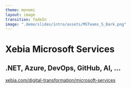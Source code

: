 ```yaml
---
theme: monomi
layout: image
transition: fadeIn
image: ".demo/slides/intro/assets/MSTeams_5_Dark.png"
---
```


# Xebia Microsoft Services

## .NET, Azure, DevOps, GitHub, AI, ...


[xebia.com/digital-transformation/microsoft-services](https://xebia.com/digital-transformation/microsoft-services/)